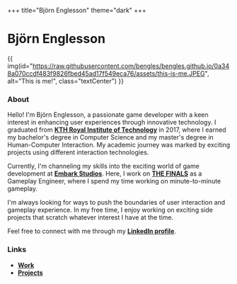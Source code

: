 +++
title="Björn Englesson"
theme="dark"
+++

# Björn Englesson

{{ img(id="https://raw.githubusercontent.com/bengles/bengles.github.io/0a348a070ccdf483f9826fbed45ad17f549eca76/assets/this-is-me.JPEG", alt="This is me!", class="textCenter") }}

### About

Hello! I'm Björn Englesson, a passionate game developer with a keen interest in enhancing user experiences through innovative technology. I graduated from [**KTH Royal Institute of Technology**](https://www.kth.se/) in 2017, where I earned my bachelor's degree in Computer Science and my master's degree in Human-Computer Interaction. My academic journey was marked by exciting projects using different interaction technologies.

Currently, I'm channeling my skills into the exciting world of game development at [**Embark Studios**](https://www.embark-studios.com/). Here, I work on [**THE FINALS**](https://www.reachthefinals.com/) as a Gameplay Engineer, where I spend my time working on minute-to-minute gameplay. 

I'm always looking for ways to push the boundaries of user interaction and gameplay experience. In my free time, I enjoy working on exciting side projects that scratch whatever interest I have at the time.

Feel free to connect with me through my [**LinkedIn profile**](https://www.linkedin.com/in/englesson/).

### Links

* [**Work**](@/work.md)
* [**Projects**](@/projects.md)